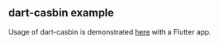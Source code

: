 ## dart-casbin example

Usage of dart-casbin is demonstrated [here](https://github.com/dart-casbin/dart-casbin-demo-app) with a Flutter app.
